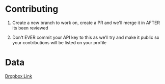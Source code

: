 # Contributing

1) Create a new branch to work on, create a PR and we'll merge it in AFTER its been reviewed

2) Don't EVER commit your API key to this as we'll try and make it public so your contributions will be listed on your profile

# Data

[Dropbox Link](https://www.dropbox.com/sh/11ln04vn0n6ojuv/AABYIzzrp5UEvLKGhYLxnMISa?dl=0)
